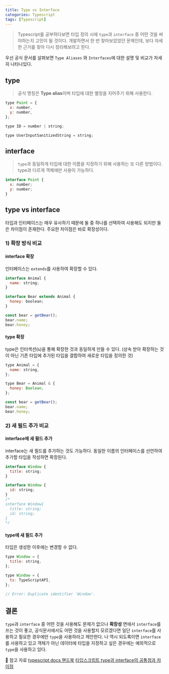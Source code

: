 ```yaml
---
title: Type vs Interface
categories: Typescript
tags: [Typescript]
---
```


> Typescript를 공부하다보면 타입 정의 시에 `type`과 `interface` 중 어떤 것을 써야하는지 고민이 될 것이다. 개발하면서 한 번 찾아보았었던 문제인데, 보다 자세한 근거를 찾아 다시 정리해보려고 한다.

우선 공식 문서를 살펴보면 `Type Aliases` 와 `Interfaces`에 대한 설명 및 비교가 자세히 나타나있다.

## type

> 공식 명칭은 **Type alias**이며 타입에 대한 별칭을 지어주기 위해 사용한다.

```js
type Point = {
  x: number,
  y: number,
};

type ID = number | string;

type UserInputSanitizedString = string;
```

## interface

> `type`과 동일하게 타입에 대한 이름을 지정하기 위해 사용하는 또 다른 방법이다.
> type과 다르게 객체에만 사용이 가능하다.

```js
interface Point {
  x: number;
  y: number;
}
```

## type vs interface

타입과 인터페이스는 매우 유사하기 때문에 둘 중 하나를 선택하여 사용해도 되지만 둘은 차이점이 존재한다. 주요한 차이점은 바로 확장성이다.

### 1) 확장 방식 비교

#### interface 확장

인터페이스는 `extends`를 사용하여 확장할 수 있다.

```js
interface Animal {
  name: string;
}

interface Bear extends Animal {
  honey: boolean;
}

const bear = getBear();
bear.name;
bear.honey;
```

#### type 확장

type은 인터섹션(`&`)을 통해 확장한 것과 동일하게 만들 수 있다.
(상속 받아 확장하는 것이 아닌 기존 타입에 추가된 타입을 결합하여 새로운 타입을 정의한 것)

```js
type Animal = {
  name: string,
};

type Bear = Animal & {
  honey: Boolean,
};

const bear = getBear();
bear.name;
bear.honey;
```

### 2) 새 필드 추가 비교

#### interface에 새 필드 추가

interface는 새 필드를 추가하는 것도 가능하다. 동일한 이름의 인터페이스를 선언하여 추가할 타입을 작성하면 확장된다.

```js
interface Window {
  title: string;
}

interface Window {
  id: string;
}
/* 
interface Window{
  title: string;
  id: string;
}
*/
```

#### type에 새 필드 추가

타입은 생성한 이후에는 변경할 수 없다.

```js
type Window = {
  title: string,
};

type Window = {
  ts: TypeScriptAPI,
};

// Error: Duplicate identifier 'Window'.
```

## 결론

`type`과 `interface` 중 어떤 것을 사용해도 문제가 없으나 **확장성** 면에서 `interface`를 쓰는 것이 좋고, 공식문서에서도 어떤 것을 사용할지 모르겠다면 일단 `interface`를 사용하고 필요한 경우에만 `type`을 사용하라고 제안한다. 나 역시 되도록이면 `interface`를 사용하고 있고 객체가 아닌 데이터에 타입을 지정하고 싶은 경우에는 예외적으로 `type`을 사용하고 있다.

📖 참고 자료
[typescript docs 핸드북](https://www.typescriptlang.org/docs/handbook/2/everyday-types.html#interfaces)
[타입스크립트 type과 interface의 공통점과 차이점](https://yceffort.kr/2021/03/typescript-interface-vs-type)
